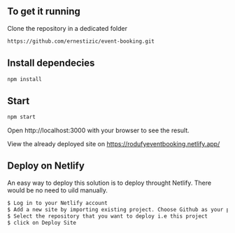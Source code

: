 ## To get it running
Clone the repository in a dedicated folder
```sh
https://github.com/ernestizic/event-booking.git
```

## Install dependecies
```sh
npm install
```

## Start

```sh
npm start
```
Open http://localhost:3000 with your browser to see the result.

View the already deployed site on https://rodufyeventbooking.netlify.app/

## Deploy on Netlify
An easy way to deploy this solution is to deploy throught Netlify. There would be no need to uild manually.
```sh
$ Log in to your Netlify account
$ Add a new site by importing existing project. Choose Github as your provider
$ Select the repository that you want to deploy i.e this project
$ click on Deploy Site
```
